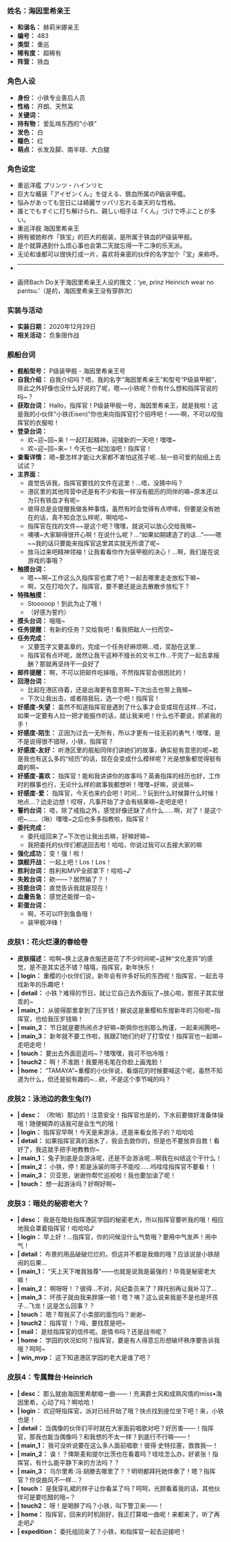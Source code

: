 ### 姓名：海因里希亲王
* **和谐名：** 赫莉米娜亲王
* **编号：** 483
* **类型：** 重巡
* **稀有度：** 超稀有
* **阵营：** 铁血


### 角色人设
* **身份：** 小铁专业善后人员
* **性格：** 开朗、天然呆
* **关键词：** 
* **持有物：** 爱乱啃东西的“小铁”
* **发色：** 白
* **瞳色：** 红
* **萌点：** 长发及脚、南半球、大白腿


### 角色设定
* 重巡洋艦 プリンツ・ハインリヒ
* 巨大な艤装「アイゼンくん」を従える、鉄血所属のP級装甲艦。
* 悩みがあっても翌日には綺麗サッパリ忘れる楽天的な性格。
* 誰とでもすぐに打ち解けられ、親しい相手は「くん」づけで呼ぶことが多い。
* 重巡洋舰 海因里希亲王
* 拥有被她称作「铁宝」的巨大的舰装，是所属于铁血的P级装甲舰。
* 是个就算遇到什么烦心事也会第二天就忘得一干二净的乐天派。
* 无论和谁都可以很快打成一片，喜欢将亲密的伙伴的名字加个「宝」来称呼。
* ----
* 画师Bach Do关于海因里希亲王人设的推文：‘ye, prinz Heinrich wear no pantsu.’（是的，海因里希亲王没有穿胖次）


### 实装与活动
* **实装日期：** 2020年12月29日
* **相关活动：** 负象限作战


### 舰船台词
* **舰船型号：** P级装甲舰 - 海因里希亲王号
* **自我介绍：** 自我介绍吗？唔，我的名字“海因里希亲王”和型号“P级装甲舰”，除此之外好像也没什么好说的了呢，嗯~~小铁呢？你有什么想和指挥官说的吗~？
* **获取台词：** Hallo，指挥官！P级装甲舰一号，海因里希亲王，就是我啦！这是我的小伙伴“小铁(Eisen)”你也来向指挥官打个招呼吧！——啊，不可以咬指挥官的衣服啦！
* **登录台词：**
  * 欢~迎~回~来！一起打起精神，迎接新的一天吧！嘿嘿~
  * 欢~迎~回~来~！今天也一起加油吧！指挥官！
* **查看详情：** 晤~要怎样才能让大家都不害怕这孩子呢…贴一些可爱的贴纸上去试试？
* **主界面：**
  * 直觉告诉我，指挥官要找的文件在这里！…唔，没猜中吗？
  * 港区里的其他阵营中还是有不少和我一样没有舰历的同伴的嘛~原本还以为只有铁血才有呢~
  * 彼得总是会提醒我做各种事情，虽然有时会觉得有点啰嗦，但要是没有她在的话，真不知会怎么样呢，啊哈哈~
  * 指挥官在找的文件~~是这个吧？嘿嘿，就说可以放心交给我嘛~
  * 噢噢~大家聊得很开心啊！在说什么呢？…“如果如期建造了的话…”——嗯~~我的话只要能来指挥官这里其实就无所谓了呢~
  * 放马过来吧精神领袖！让我看看你作为装甲舰的决心！…啊，我们是在说游戏的事哦？
* **触摸台词：**
  * 嗯~~啊~工作这么久指挥官也累了吧？一起去哪里走走放松下嘛~
  * 啊，又在打哈欠了。指挥官，要不要还是出去散散步放松下？
* **特殊触摸：**
  * Stooooop！到此为止了哦！
  * （好感为誓约）
* **摸头台词：** 哦哦~
* **任务提醒：** 有新的任务？交给我吧！看我把敌人一扫而空~
* **任务完成：**
  * 又要签字又要盖章的，完成一个任务好麻烦啊…唔，奖励在这里…
  * 指挥官有点坏呢，居然让我干这种不擅长的文书工作…干完了一起去拿报酬？那就再坚持干一会好了
* **邮件提醒：** 啊，不可以把邮件吃掉哦，不然指挥官会很困扰的！
* **回港台词：**
  * 比起在港区待着，还是出海更有意思啊~下次出击也带上我嘛~
  * 下次让我出击，或者陪我玩，选一个吧！指挥官！
* **好感度-失望：** 虽然不知道指挥官是遇到了什么事才会变成现在这样…不过，如果一定要有人拉一把才能振作的话，就让我来吧！什么也不要说，抓紧我的手！
* **好感度-陌生：** 正因为过去一无所有，所以才更有一往无前的勇气！嘿嘿，是不是说得很不错呀，小铁，指挥官？
* **好感度-友好：** 听港区里的舰船同伴们讲她们的故事，确实挺有意思的呢~若是我也有这么多的“经历”的话，现在会变成什么模样呢？光是想象都觉得挺有趣的啊~
* **好感度-喜欢：** 指挥官！能和我讲讲你的故事吗？英勇指挥的经历也好，工作时的糗事也行，无论什么样的故事我都想听！嘿嘿~好嘛，说说嘛~
* **好感度-爱：** 指挥官，今天也来约会吧！时间…？玩到什么时候算什么时候！地点…？边走边想！哎呀，凡事开始了才会有结果嘛~走吧走吧！
* **誓约台词：** 唔，除了戒指之外，感觉好像还缺了点什么……啊，对了！是这个吧~……（啾）嘿嘿~之后也多多指教啦，指挥官！
* **委托完成：**
  * 委托组回来了~下次也让我出去嘛，好嘛好嘛~
  * 我把委托的伙伴们都送回去啦！哈哈，你说过我可以去接大家的嘛
* **强化成功：** 变！强！啦！
* **旗舰开战：** 一起上吧！Los！Los！
* **胜利台词：** 胜利和MVP全部拿下！哈哈~♪
* **失败台词：** 欸——？居然输了？！
* **技能台词：** 直觉告诉我就是现在！
* **血量告急：** 感觉还能撑一会~
* **彩蛋台词：**
  * 啊，不可以吓到鱼鱼哦！
  * 装甲舰冲锋！


### 皮肤1：花火烂漫的春绘卷
* **皮肤描述：** 哈啊~换上这身衣服还是花了不少时间呢~这种“文化差异”的感觉，是不是其实还不错？嘻嘻，指挥官，新年快乐！
* **| login：** 重樱的小伙伴们说，新年会有许多好玩的东西呢！指挥官，一起去寻找新年的乐趣吧！
* **| detail：** 小铁？难得的节日，就让它自己去外面玩了~放心啦，那孩子其实很乖的~
* **| main_1：** 从彼得那里拿到了压岁钱！据说这是重樱和东煌新年的习俗呢~指挥官，也给我压岁钱嘛！
* **| main_2：** 节日就是要热闹点才好嘛~斯佩你也别那么拘谨，一起来闹腾吧~
* **| main_3：** 新年就不要工作啦，我跟Z1她们约好了打雪仗！指挥官也一起嘛~走吧走吧！
* **| touch：** 要出去外面逛逛吗~？嘿嘿嘿，我可不怕冷哦！
* **| touch2：** 啊！不准跑！我要用毛笔在你脸上画鬼脸！
* **| home：** “TAMAYA”~重樱的小伙伴说，看烟花的时候要喊这个呢，虽然不知道为什么，但还是挺有趣的~…欸，不是这个季节喊的吗？


### 皮肤2：泳池边的救生兔(?)
* **| desc：** （吹哨）那边的！注意安全！指挥官也是的，下水前要做好准备体操哦！随便糊弄的话我可是会生气的哦！
* **| login：** 指挥官早啊！今天是来游泳，还是来看女孩子的？哈哈哈
* **| detail：** 如果指挥官真的溺水了，我会去救你的，但是也不要放弃自救！看好了，我这就手把手地教教你~
* **| main_1：** 兔子到底是会游泳呢，还是不会游泳呢…啊我在纠结这个干什么！
* **| main_2：** 小铁，停！那是泳装的带子不能咬……呜哇哇指挥官不要看！！
* **| main_3：** 贝亚恩，谢谢你帮忙巡视啦！我也要加油了呢！
* **| touch：** 想一起游泳吗？好啊好啊~


### 皮肤3：暗处的秘密老大？
* **| desc：** 我是在暗处指挥港区学园的秘密老大，所以指挥官要听我的哦！相应地我会罩着指挥官！哈哈哈♪
* **| login：** 早上好！…指挥官，你的问候没什么气势哦？要用中气发声！用中气！
* **| detail：** 布景的用品破破烂烂的，但这并不都是我做的哦？应该说是小铁胡闹的后果…
* **| main_1：** “天上天下唯我独尊”――也就是说我是最强的！毕竟是秘密老大嘛！
* **| main_2：** 啊呀呀！？彼得…不对，风纪委员来了？拜托别再让我补习了…
* **| main_3：** 坏孩子就由我来胖揍一顿！嗯？咦？这么说来我是不是也是坏孩子…飞龙！这是怎么回事？？
* **| touch：** 嗯？帮我买了小卖部的面包吗？谢谢~
* **| touch2：** 指挥官！？呣，要找茬是吧~
* **| mail：** 是给指挥官的信件呢。是情书吗？还是战书呢？
* **| home：** 学园的状况如何？指挥官，要是有人得意忘形想破坏秩序要告诉我哦？呵呵~
* **| win_mvp：** 这下知道港区学园的老大是谁了吧？


### 皮肤4：专属舞台·Heinrich
* **| desc：** 那么就由海因里希献唱一曲——！充满爵士风和成熟风情的miss•海因里希，心动了吗？啊哈哈！
* **| login：** 欢迎呀指挥官，派对已经开始了哦？快点找到座位坐下吧！来，小铁也是！
* **| detail：** 当偶像的伙伴们平时就在大家面前唱歌对吧？好厉害——！指挥官，那我也能当偶像吗？和我想的不太一样？到底行不行嘛——！
* **| main_1：** 我可没听说要在这么多人面前唱歌！彼得·史特拉塞，救救我—！
* **| main_2：** 诶！？俾斯麦和提尔比茨也在看着吗？哇哇怎么办，好紧张！指挥官，有什么能平静下来的方法吗？？
* **| main_3：** 乌尔里希·冯·胡滕去哪里了？？明明都拜托她伴奏了！嗯？指挥官？你说曲风不一样…？
* **| touch：** 是我穿礼裙的样子让你看呆了吗？呵呵，光顾看着我的话，其他伙伴可是要吃醋的哦~？
* **| touch2：** 呀！是喝醉了吗？小铁，叫下警卫来——！
* **| home：** 指挥官，回来的时机刚好，我正打算唱一曲呢！来都来了，听了再走吧♪
* **| expedition：** 委托组回来了？小铁，和指挥官一起去迎接吧！

